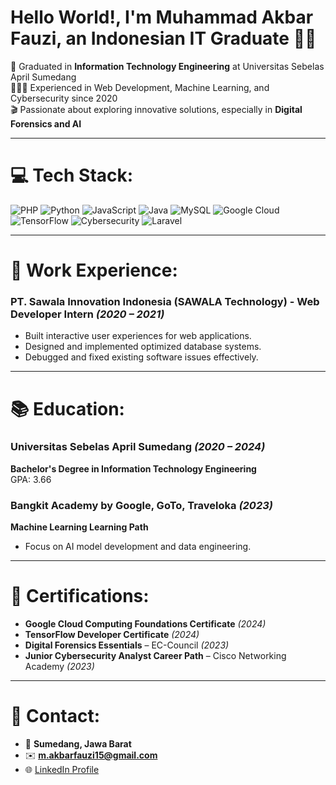 # Hello World!, I'm Muhammad Akbar Fauzi, an Indonesian IT Graduate 👋🏼

🛜 Graduated in **Information Technology Engineering** at Universitas Sebelas April Sumedang<br>👨🏼‍💻 Experienced in Web Development, Machine Learning, and Cybersecurity since 2020<br>🎬 Passionate about exploring innovative solutions, especially in **Digital Forensics and AI**

---

# 💻 Tech Stack:
![PHP](https://img.shields.io/badge/php-%23777BB4.svg?style=for-the-badge&logo=php&logoColor=white) 
![Python](https://img.shields.io/badge/python-%233776AB.svg?style=for-the-badge&logo=python&logoColor=white) 
![JavaScript](https://img.shields.io/badge/javascript-%23F7DF1E.svg?style=for-the-badge&logo=javascript&logoColor=black) 
![Java](https://img.shields.io/badge/java-%23ED8B00.svg?style=for-the-badge&logo=openjdk&logoColor=white) 
![MySQL](https://img.shields.io/badge/mysql-%234479A1.svg?style=for-the-badge&logo=mysql&logoColor=white) 
![Google Cloud](https://img.shields.io/badge/google-cloud-%234285F4.svg?style=for-the-badge&logo=google-cloud&logoColor=white) 
![TensorFlow](https://img.shields.io/badge/tensorflow-%23FF6F00.svg?style=for-the-badge&logo=tensorflow&logoColor=white) 
![Cybersecurity](https://img.shields.io/badge/cybersecurity-%230072C6.svg?style=for-the-badge&logo=cybersecurity&logoColor=white) 
![Laravel](https://img.shields.io/badge/laravel-%23FF2D20.svg?style=for-the-badge&logo=laravel&logoColor=white)

---

# 🚀 Work Experience:
### **PT. Sawala Innovation Indonesia (SAWALA Technology)** - Web Developer Intern *(2020 – 2021)*  
- Built interactive user experiences for web applications.  
- Designed and implemented optimized database systems.  
- Debugged and fixed existing software issues effectively.  

---

# 📚 Education:
### Universitas Sebelas April Sumedang *(2020 – 2024)*  
**Bachelor's Degree in Information Technology Engineering**  
GPA: 3.66  

### Bangkit Academy by Google, GoTo, Traveloka *(2023)*  
**Machine Learning Learning Path**  
- Focus on AI model development and data engineering.

---

# 📜 Certifications:
- **Google Cloud Computing Foundations Certificate** *(2024)*  
- **TensorFlow Developer Certificate** *(2024)*  
- **Digital Forensics Essentials** – EC-Council *(2023)*  
- **Junior Cybersecurity Analyst Career Path** – Cisco Networking Academy *(2023)*  

---

# 📧 Contact:
- 📍 **Sumedang, Jawa Barat**  
- ✉️ **m.akbarfauzi15@gmail.com**  
- 🌐 [LinkedIn Profile](http://www.linkedin.com/in/muhammad-akbar-fauzi)
